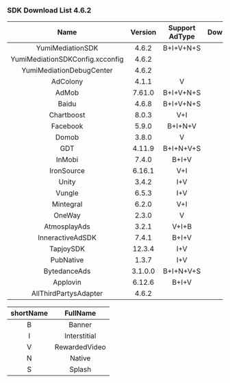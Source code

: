 ### SDK Download List 4.6.2

|    Name     | Version  | Support AdType | DownloadLink | Note |
| :---------: | :------: | :------------: | :----------: | :--: |
|    YumiMediationSDK    |  4.6.2  |    B+I+V+N+S     |   [link](https://adsdk.yumimobi.com/iOS/Archived/4.6.2/YumiMediationSDK-iOS.tar.bz2)   |      |
|        YumiMediationSDKConfig.xcconfig        |  4.6.2  |                | [link](https://adsdk.yumimobi.com/iOS/Archived/YumiMediationSDKConfig.xcconfig) |      |
|    YumiMediationDebugCenter    |  4.6.2  |         |   [link](http://adsdk.yumimobi.com/iOS/Archived/4.6.2/YumiMediationDebugCenter-iOS.tar.bz2)   |      |
|    AdColony    |  4.1.1  |   V      |   [link](https://adsdk.yumimobi.com/iOS/Archived/4.6.2/YumiMediationAdColony.tar.bz2)   |      |
|    AdMob    |  7.61.0  |   B+I+V+N+S      |   [link](https://adsdk.yumimobi.com/iOS/Archived/4.6.2/YumiMediationAdMob.tar.bz2)   |      |
|    Baidu    |  4.6.8  |   B+I+V+N+S      |   [link](https://adsdk.yumimobi.com/iOS/Archived/4.6.2/YumiMediationBaidu.tar.bz2)   |      |
|    Chartboost    |  8.0.3  |   V+I      |   [link](https://adsdk.yumimobi.com/iOS/Archived/4.6.2/YumiMediationChartboost.tar.bz2)   |      |
|    Facebook    |  5.9.0  |   B+I+N+V      |   [link](https://adsdk.yumimobi.com/iOS/Archived/4.6.2/YumiMediationFacebook.tar.bz2)   |      |
|    Domob    |  3.8.0  |   V      |   [link](https://adsdk.yumimobi.com/iOS/Archived/4.6.2/YumiMediationDomob.tar.bz2)   |      |
|    GDT    |  4.11.9  |   B+I+N+V+S      |   [link](https://adsdk.yumimobi.com/iOS/Archived/4.6.2/YumiMediationGDT.tar.bz2)   |      |
|    InMobi    |  7.4.0  |   B+I+V      |   [link](https://adsdk.yumimobi.com/iOS/Archived/4.6.2/YumiMediationInMobi.tar.bz2)   |      |
|    IronSource    |  6.16.1  |   V+I      |   [link](https://adsdk.yumimobi.com/iOS/Archived/4.6.2/YumiMediationIronSource.tar.bz2)   |      |
|    Unity    |  3.4.2  |   I+V      |   [link](https://adsdk.yumimobi.com/iOS/Archived/4.6.2/YumiMediationUnity.tar.bz2)   |      |
|    Vungle    |  6.5.3  |   I+V      |   [link](https://adsdk.yumimobi.com/iOS/Archived/4.6.2/YumiMediationVungle.tar.bz2)   |      |
|    Mintegral    |  6.2.0  |   V+I      |   [link](https://adsdk.yumimobi.com/iOS/Archived/4.6.2/YumiMediationMintegral.tar.bz2)   |      |
|    OneWay    |  2.3.0  |   V      |   [link](https://adsdk.yumimobi.com/iOS/Archived/4.6.2/YumiMediationOneWay.tar.bz2)   |      |
|    AtmosplayAds    |  3.2.1  |   V+I+B      |   [link](https://adsdk.yumimobi.com/iOS/Archived/4.6.2/YumiMediationAtmosplayAds.tar.bz2)   |      |
|    InneractiveAdSDK    |  7.4.1  |   B+I+V      |   [link](https://adsdk.yumimobi.com/iOS/Archived/4.6.2/YumiMediationInneractiveAdSDK.tar.bz2)   |      |
|    TapjoySDK    |  12.3.4  |   I+V      |   [link](https://adsdk.yumimobi.com/iOS/Archived/4.6.2/YumiMediationTapjoySDK.tar.bz2)   |      |
|    PubNative    |  1.3.7  |   I+V      |   [link](https://adsdk.yumimobi.com/iOS/Archived/4.6.2/YumiMediationPubNative.tar.bz2)   |      |
|    BytedanceAds    |  3.1.0.0  | B+I+N+V+S |   [link](https://adsdk.yumimobi.com/iOS/Archived/4.6.2/YumiMediationBytedance.tar.bz2)   |      |
| Applovin | 6.12.6 | B+I+V | [link](https://adsdk.yumimobi.com/iOS/Archived/4.6.2/YumiMediationAppLovin.tar.bz2) | |
| AllThirdPartysAdapter | 4.6.2 | | [link](https://adsdk.yumimobi.com/iOS/Archived/4.6.2/allThirdPartys.tar.bz2) | |

| shortName |   FullName   |
| :-------: | :----------: |
|     B     |    Banner    |
|     I     | Interstitial |
|     V     | RewardedVideo|
|     N     |    Native    |
|     S     |    Splash    |
